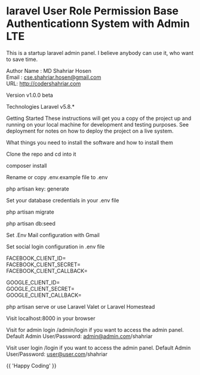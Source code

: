 # laravel User Role Permission Base Authenticationn System with Admin LTE

This is a startup laravel admin panel. I believe anybody can use it, who want to save time.

Author
Name : MD Shahriar Hosen  <br>
Email : cse.shahriar.hosen@gmail.com  <br> 
URL: http://codershahriar.com <br>

Version
v1.0.0 beta

Technologies
Laravel v5.8.*

Getting Started
These instructions will get you a copy of the project up and running on your local machine for development and testing purposes. See deployment for notes on how to deploy the project on a live system.

What things you need to install the software and how to install them

Clone the repo and cd into it

composer install

Rename or copy .env.example file to .env

php artisan key: generate

Set your database credentials in your .env file

php artisan migrate

php artisan db:seed

Set .Env Mail configuration with Gmail

Set social login configuration in .env file <br>

FACEBOOK_CLIENT_ID= <br>
FACEBOOK_CLIENT_SECRET= <br>
FACEBOOK_CLIENT_CALLBACK= <br>

GOOGLE_CLIENT_ID= <br>
GOOGLE_CLIENT_SECRET= <br>
GOOGLE_CLIENT_CALLBACK= <br>

php artisan serve or use Laravel Valet or Laravel Homestead

Visit localhost:8000 in your browser

Visit for admin login /admin/login if you want to access the admin panel. Default Admin User/Password: admin@admin.com/shahriar

Visit user login /login if you want to access the admin panel. Default Admin User/Password: user@user.com/shahriar

{{ 'Happy Coding' }}  

